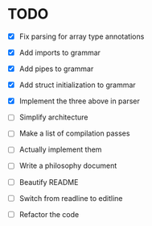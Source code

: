 # TODO

- [X] Fix parsing for array type annotations
- [X] Add imports to grammar
- [X] Add pipes to grammar
- [X] Add struct initialization to grammar
- [X] Implement the three above in parser

- [ ] Simplify architecture
- [ ] Make a list of compilation passes
- [ ] Actually implement them

- [ ] Write a philosophy document
- [ ] Beautify README
- [ ] Switch from readline to editline
- [ ] Refactor the code
